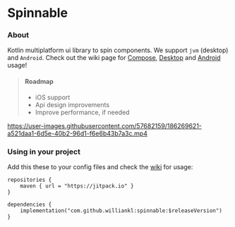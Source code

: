 # Spinnable

### About
Kotlin multiplatform ui library to spin components. We support `jvm` (desktop) and `Android`. Check out the wiki page for 
[Compose](https://github.com/williankl/spinnable/wiki/Compose),
[Desktop](https://github.com/williankl/spinnable/wiki/Compose) and 
[Android](https://github.com/williankl/spinnable/wiki/Android) usage!

> #### Roadmap
> * iOS support
> * Api design improvements
> * Improve performance, if needed

https://user-images.githubusercontent.com/57682159/186269621-a521daa1-6d5e-40b2-96d1-f6e6b43b7a3c.mp4

### Using in your project

Add this these to your config files and check the [wiki](https://github.com/williankl/spinnable/wiki) for usage:
```
repositories {
    maven { url = "https://jitpack.io" }
}
```
```
dependencies {
    implementation("com.github.williankl:spinnable:$releaseVersion")
}
```
